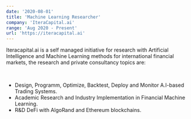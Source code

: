 ```yaml
---
date: '2020-08-01'
title: 'Machine Learning Researcher'
company: 'IteraCapital.ai'
range: 'Aug 2020 - Present'
url: 'https://iteracapital.ai'
---
```


Iteracapital.ai is a self managed initiative for research with Artificial Intelligence and Machine Learning
 methods for international financial markets, the research and private consultancy topics are:

<br>

- Design, Programm, Optimize, Backtest, Deploy and Monitor A.I-based Trading Systems.
- Academic Research and Industry Implementation in Financial Machine Learning.
- R&D DeFi with AlgoRand and Ethereum blockchains.
